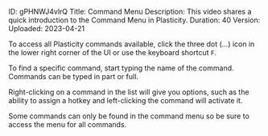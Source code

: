 ID: gPHNWJ4vlrQ
Title: Command Menu
Description: This video shares a quick introduction to the Command Menu in Plasticity.
Duration: 40
Version: 
Uploaded: 2023-04-21

To access all Plasticity commands available, click the three dot (…) icon in the lower right corner of the UI or use the keyboard shortcut `F`.

To find a specific command, start typing the name of the command. Commands can be typed in part or full.

Right-clicking on a command in the list will give you options, such as the ability to assign a hotkey and left-clicking the command will activate it.

Some commands can only be found in the command menu so be sure to access the menu for all commands.
